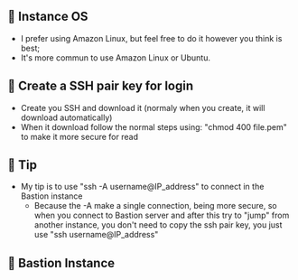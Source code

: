 ## 🐧 Instance OS
- I prefer using Amazon Linux, but feel free to do it however you think is best;
- It's more commun to use Amazon Linux or Ubuntu.

## 🔑 Create a SSH pair key for login
- Create you SSH and download it (normaly when you create, it will download automatically)
- When it download follow the normal steps using: "chmod 400 file.pem" to make it more secure for read

## 🍬 Tip
- My tip is to use "ssh -A username@IP_address" to connect in the Bastion instance
    - Because the -A make a single connection, being more secure, so when you connect to Bastion server and after this
      try to  "jump" from another instance, you don't need to copy the ssh pair key, you just use "ssh username@IP_address"

## 🗿 Bastion Instance

